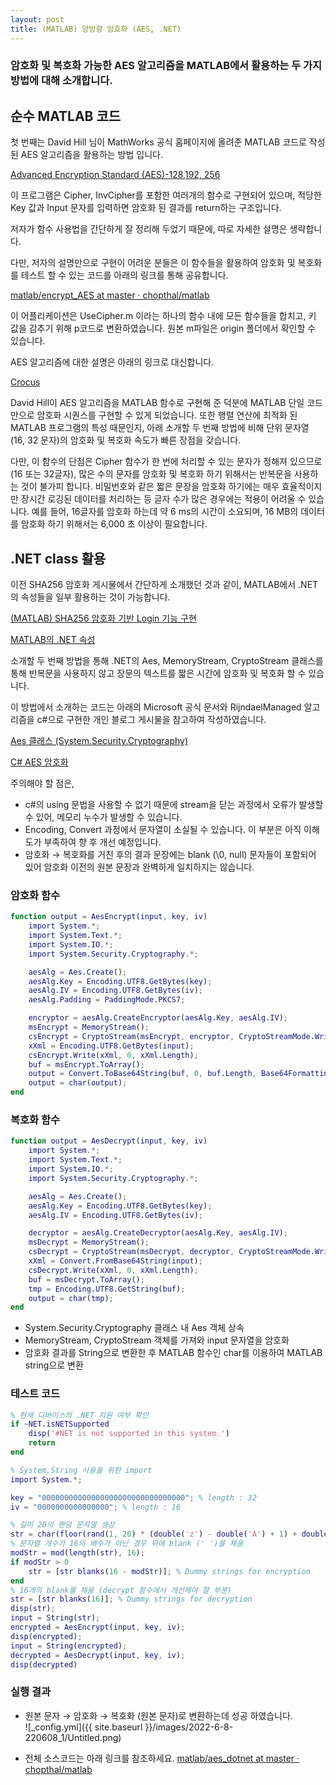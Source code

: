 ```yaml
---
layout: post
title: (MATLAB) 양방향 암호화 (AES, .NET)
---
```


### 암호화 및 복호화 가능한 AES 알고리즘을 MATLAB에서 활용하는 두 가지 방법에 대해 소개합니다.

## 순수 MATLAB 코드

첫 번째는 David Hill 님이 MathWorks 공식 홈페이지에 올려준 MATLAB 코드로 작성된 AES 알고리즘을 활용하는 방법 입니다.

[Advanced Encryption Standard (AES)-128,192, 256](https://kr.mathworks.com/matlabcentral/fileexchange/73412-advanced-encryption-standard-aes-128-192-256?s_tid=srchtitle)

이 프로그램은 Cipher, InvCipher를 포함한 여러개의 함수로 구현되어 있으며, 적당한 Key 값과 Input 문자를 입력하면 암호화 된 결과를 return하는 구조입니다.

저자가 함수 사용법을 간단하게 잘 정리해 두었기 때문에, 따로 자세한 설명은 생략합니다.

다만, 저자의 설명만으로 구현이 어려운 분들은 이 함수들을 활용하여 암호화 및 복호화를 테스트 할 수 있는 코드를 아래의 링크를 통해 공유합니다.

[matlab/encrypt_AES at master · chopthal/matlab](https://github.com/chopthal/matlab/tree/master/encrypt_AES)

이 어플리케이션은 UseCipher.m 이라는 하나의 함수 내에 모든 함수들을 합치고, 키 값을 감추기 위해 p코드로 변환하였습니다. 원본 m파일은 origin 폴더에서 확인할 수 있습니다.

AES 알고리즘에 대한 설명은 아래의 링크로 대신합니다.

[Crocus](https://www.crocus.co.kr/1230)

David Hill이 AES 알고리즘을 MATLAB 함수로 구현해 준 덕분에 MATLAB 단일 코드만으로 암호화 시퀀스를 구현할 수 있게 되었습니다. 또한 행렬 연산에 최적화 된 MATLAB 프로그램의 특성 때문인지, 아래 소개할 두 번째 방법에 비해 단위 문자열 (16, 32 문자)의 암호화 및 복호화 속도가 빠른 장점을 갖습니다.

다만, 이 함수의 단점은 Cipher 함수가 한 번에 처리할 수 있는 문자가 정해져 있으므로 (16 또는 32글자), 많은 수의 문자를 암호화 및 복호화 하기 위해서는 반복문을 사용하는 것이 불가피 합니다. 비밀번호와 같은 짧은 문장을 암호화 하기에는 매우 효율적이지만 장시간 로깅된 데이터를 처리하는 등 글자 수가 많은 경우에는 적용이 어려울 수 있습니다. 예를 들어, 16글자를 암호화 하는데 약 6 ms의 시간이 소요되며, 16 MB의 데이터를 암호화 하기 위해서는 6,000 초 이상이 필요합니다.

## .NET class 활용

이전 SHA256 암호화 게시물에서 간단하게 소개했던 것과 같이, MATLAB에서 .NET의 속성들을 일부 활용하는 것이 가능합니다.

[(MATLAB) SHA256 암호화 기반 Login 기능 구현](https://chopthal.github.io/220512_1/)

[MATLAB의 .NET 속성](https://kr.mathworks.com/help/matlab/properties.html?s_tid=CRUX_lftnav)

소개할 두 번째 방법을 통해 .NET의 Aes, MemoryStream, CryptoStream 클래스를 통해 반복문을 사용하지 않고 장문의 텍스트를 짧은 시간에 암호화 및 복호화 할 수 있습니다.

이 방법에서 소개하는 코드는 아래의 Microsoft 공식 문서와 RijndaelManaged 알고리즘을 c#으로 구현한 개인 블로그 게시물을 참고하여 작성하였습니다.

[Aes 클래스 (System.Security.Cryptography)](https://docs.microsoft.com/ko-kr/dotnet/api/system.security.cryptography.aes?view=net-6.0)

[C# AES 암호화](https://nickname.tistory.com/25)

주의해야 할 점은,

- c#의 using 문법을 사용할 수 없기 때문에 stream을 닫는 과정에서 오류가 발생할 수 있어, 메모리 누수가 발생할 수 있습니다.
- Encoding, Convert 과정에서 문자열이 소실될 수 있습니다. 이 부분은 아직 이해도가 부족하여 향 후 개선 예정입니다.
- 암호화 → 복호화를 거친 후의 결과 문장에는 blank (\0, null) 문자들이 포함되어 있어 암호화 이전의 원본 문장과 완벽하게 일치하지는 않습니다.

### 암호화 함수

```matlab
function output = AesEncrypt(input, key, iv)
    import System.*;
    import System.Text.*;
    import System.IO.*;
    import System.Security.Cryptography.*;

    aesAlg = Aes.Create();
    aesAlg.Key = Encoding.UTF8.GetBytes(key);
    aesAlg.IV = Encoding.UTF8.GetBytes(iv);
    aesAlg.Padding = PaddingMode.PKCS7;

    encryptor = aesAlg.CreateEncryptor(aesAlg.Key, aesAlg.IV);
    msEncrypt = MemoryStream();
    csEncrypt = CryptoStream(msEncrypt, encryptor, CryptoStreamMode.Write);
    xXml = Encoding.UTF8.GetBytes(input);
    csEncrypt.Write(xXml, 0, xXml.Length);
    buf = msEncrypt.ToArray();
    output = Convert.ToBase64String(buf, 0, buf.Length, Base64FormattingOptions.None);
    output = char(output);
end
```

### 복호화 함수

```matlab
function output = AesDecrypt(input, key, iv)
    import System.*;
    import System.Text.*;
    import System.IO.*;
    import System.Security.Cryptography.*;

    aesAlg = Aes.Create();
    aesAlg.Key = Encoding.UTF8.GetBytes(key);
    aesAlg.IV = Encoding.UTF8.GetBytes(iv);

    decryptor = aesAlg.CreateDecryptor(aesAlg.Key, aesAlg.IV);
    msDecrypt = MemoryStream();
    csDecrypt = CryptoStream(msDecrypt, decryptor, CryptoStreamMode.Write);
    xXml = Convert.FromBase64String(input);
    csDecrypt.Write(xXml, 0, xXml.Length);
    buf = msDecrypt.ToArray();
    tmp = Encoding.UTF8.GetString(buf);
    output = char(tmp);
end
```

- System.Security.Cryptography 클래스 내 Aes 객체 상속
- MemoryStream, CryptoStream 객체를 가져와 input 문자열을 암호화
- 암호화 결과를 String으로 변환한 후 MATLAB 함수인 char를 이용하여 MATLAB string으로 변환

### 테스트 코드

```matlab
% 현재 디바이스의 .NET 지원 여부 확인
if ~NET.isNETSupported
    disp('#NET is not supported in this system.')
    return
end

% System.String 사용을 위한 import
import System.*;

key = "00000000000000000000000000000000"; % length : 32
iv = "0000000000000000"; % length : 16

% 길이 20의 랜덤 문자열 생성
str = char(floor(rand(1, 20) * (double('z') - double('A') + 1) + double('a')));
% 문자열 개수가 16의 배수가 아닌 경우 뒤에 blank (' ')를 채움
modStr = mod(length(str), 16);
if modStr > 0
    str = [str blanks(16 - modStr)]; % Dummy strings for encryption
end
% 16개의 blank를 채움 (decrypt 함수에서 개선해야 할 부분)
str = [str blanks(16)]; % Dummy strings for decryption
disp(str);
input = String(str);
encrypted = AesEncrypt(input, key, iv);
disp(encrypted);
input = String(encrypted);
decrypted = AesDecrypt(input, key, iv);
disp(decrypted)
```

### 실행 결과

- 원본 문자 → 암호화 → 복호화 (원본 문자)로 변환하는데 성공 하였습니다.  
  ![_config.yml]({{ site.baseurl }}/images/2022-6-8-220608_1/Untitled.png)

- 전체 소스코드는 아래 링크를 참조하세요.
  [matlab/aes_dotnet at master · chopthal/matlab](https://github.com/chopthal/matlab/tree/master/aes_dotnet)
